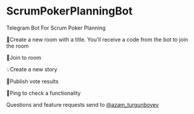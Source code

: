 # ScrumPokerPlanningBot
Telegram Bot For Scrum Poker Planning

🔆Сreate a new room with a title. You'll receive a code from the bot to join the room

🔌Join to room

💡Create a new story

🧾Publish vote results

🏓Ping to check a functionality

Questions and feature requests send to [@azam_turgunboyev](https://tg://user?id=350696802)
